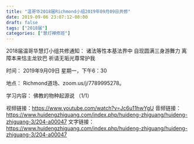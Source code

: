 ```yaml
---
title: "温哥华2018届Richmond小组2019年09月09日共修"
date: 2019-09-06 23:07:12-08:00
draft: false
tags: ["2018届"]
categories: ["慧灯禅修班"]
---
```

2018届温哥华慧灯小组共修通知：
诸法等性本基法界中
自现圆满三身游舞力
离障本来怙主龙钦巴
祈请无垢光尊常护我

时间：
2019年9月09日 星期一，下午6：30

地点：
Richmond道场、zoom.us/j/7789995278。

学习内容：
佛教的物种起源说 （1/1）

视频链接：https://www.youtube.com/watch?v=Jc6u11hwYgU
音频链接：https://www.huidengzhiguang.com/index.php/huideng-zhiguang/huideng-zhiguang-3/204-a00047
文字链接：https://www.huidengzhiguang.com/index.php/huideng-zhiguang/huideng-zhiguang-3/204-a00047
